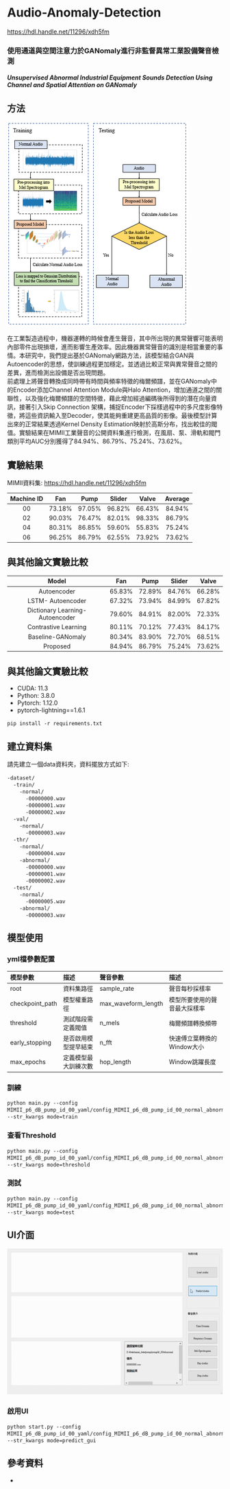 # Audio-Anomaly-Detection
<https://hdl.handle.net/11296/xdh5fm>
### 使用通道與空間注意力於GANomaly進行非監督異常工業設備聲音檢測
##### Unsupervised Abnormal Industrial Equipment Sounds Detection Using Channel and Spatial Attention on GANomaly

## 方法
<img src="https://github.com/karta13373580/Audio-Anomaly-Detection/blob/main/result_photo/github_photo/1.PNG">

在工業製造過程中，機器運轉的時候會產生聲音，其中所出現的異常聲響可能表明內部零件出現損壞，進而影響生產效率。因此機器異常聲音的識別是相當重要的事情。本研究中，我們提出基於GANomaly網路方法，該模型結合GAN與Autoencoder的思想，使訓練過程更加穩定。並透過比較正常與異常聲音之間的差異，進而檢測出設備是否出現問題。  
前處理上將聲音轉換成同時帶有時間與頻率特徵的梅爾頻譜，並在GANomaly中的Encoder添加Channel Attention Module與Halo Attention，增加通道之間的關聯性，以及強化梅爾頻譜的空間特徵，藉此增加經過編碼後所得到的潛在向量資訊，接著引入Skip Connection 架構，捕捉Encoder下採樣過程中的多尺度影像特徵，將這些資訊輸入至Decoder，使其能夠重建更高品質的影像。最後模型計算出來的正常結果透過Kernel Density Estimation映射於高斯分布，找出較佳的閥值。實驗結果在MIMII工業聲音的公開資料集進行檢測，在風扇、泵、滑軌和閥門類別平均AUC分別獲得了84.94%、86.79%、75.24%、73.62%。

## 實驗結果
MIMII資料集: <https://hdl.handle.net/11296/xdh5fm>

| Machine ID | Fan | Pump | Slider | Valve | Average |
| :----: | :----: | :----: | :----: | :----: | :----: |
| 00 | 73.18% | 97.05% | 96.82% | 66.43% | 84.94% |
| 02 | 90.03% | 76.47% | 82.01% | 98.33% | 86.79% |
| 04 | 80.31% | 86.85% | 59.60% | 55.83% | 75.24% |
| 06 | 96.25% | 86.79% | 62.55% | 73.92% | 73.62% |

## 與其他論文實驗比較
| Model | Fan | Pump | Slider | Valve |
| :----: | :----: | :----: | :----: | :----: |
| Autoencoder | 65.83% | 72.89% | 84.76% | 66.28% |
| LSTM- Autoencoder | 67.32% | 73.94% | 84.99% | 67.82% |
| Dictionary Learning-Autoencoder | 79.60% | 84.91% | 82.00% | 72.33% |
| Contrastive Learning | 80.11% | 70.12% | 77.43% | 84.17% |
| Baseline-GANomaly | 80.34% | 83.90% | 72.70% | 68.51% |
| Proposed | 84.94% | 86.79% | 75.24% | 73.62% |

## 與其他論文實驗比較
* CUDA: 11.3
* Python: 3.8.0
* Pytorch: 1.12.0
* pytorch-lightning==1.6.1
```
pip install -r requirements.txt
```

## 建立資料集
請先建立一個data資料夾，資料擺放方式如下: 
```
-dataset/
  -train/
    -normal/
      -00000000.wav
      -00000001.wav
      -00000002.wav
  -val/
    -normal/
      -00000003.wav
  -thr/
    -normal/
      -00000004.wav
    -abnormal/
      -00000000.wav
      -00000001.wav
      -00000002.wav
  -test/
    -normal/
      -00000005.wav
    -abnormal/
      -00000003.wav
```
## 模型使用
### yml檔參數配置


| 模型參數 | 描述 | 聲音參數 | 描述 |
| :---- | :---- | :---- | :---- |
| root | 資料集路徑 | sample_rate | 聲音每秒採樣率 |
| checkpoint_path | 模型權重路徑 | max_waveform_length | 模型所要使用的聲音最大採樣率 |
| threshold | 測試階段需定義閥值 | n_mels | 梅爾頻譜轉換頻帶 |
| early_stopping | 是否啟用模型提早結束 | n_fft | 快速傅立葉轉換的Window大小 |
| max_epochs | 定義模型最大訓練次數 | hop_length | Window跳躍長度 |

### 訓練
```
python main.py --config MIMII_p6_dB_pump_id_00_yaml/config_MIMII_p6_dB_pump_id_00_normal_abnormal_train.yml --str_kwargs mode=train
```
### 查看Threshold
```
python main.py --config MIMII_p6_dB_pump_id_00_yaml/config_MIMII_p6_dB_pump_id_00_normal_abnormal_threshold.yml --str_kwargs mode=threshold
```
### 測試
```
python main.py --config MIMII_p6_dB_pump_id_00_yaml/config_MIMII_p6_dB_pump_id_00_normal_abnormal_test.yml --str_kwargs mode=test
```
## UI介面
<img src="https://github.com/karta13373580/Audio-Anomaly-Detection/blob/main/result_photo/github_photo/UI%E5%BD%B1%E7%89%87%20(online-video-cutter.com).gif">

### 啟用UI
```
python start.py --config MIMII_p6_dB_pump_id_00_yaml/config_MIMII_p6_dB_pump_id_00_normal_abnormal_gui.yml --str_kwargs mode=predict_gui
```
## 參考資料
* 
